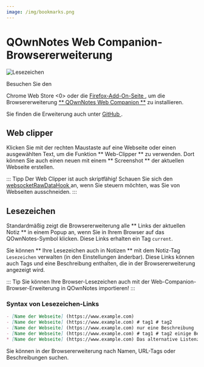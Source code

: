```yaml
---
image: /img/bookmarks.png
---
```


# QOwnNotes Web Companion-Browsererweiterung

![Lesezeichen](/img/bookmarks.png)

Besuchen Sie den

 Chrome Web Store <0> oder die [ Firefox-Add-On-Seite ](https://addons.mozilla.org/firefox/addon/qownnotes-web-companion), um die Browsererweiterung [** QOwnNotes Web Companion **](https://github.com/qownnotes/web-companion/) zu installieren.</p> 

Sie finden die Erweiterung auch unter [ GitHub ](https://github.com/qownnotes/web-companion/).



## Web clipper

Klicken Sie mit der rechten Maustaste auf eine Webseite oder einen ausgewählten Text, um die Funktion ** Web-Clipper ** zu verwenden. Dort können Sie auch einen neuen mit einem ** Screenshot ** der aktuellen Webseite erstellen.

::: Tipp Der Web Clipper ist auch skriptfähig! Schauen Sie sich den [ websocketRawDataHook ](../scripting/hooks.md#websocketrawdatahook) an, wenn Sie steuern möchten, was Sie von Webseiten ausschneiden. :::



## Lesezeichen

Standardmäßig zeigt die Browsererweiterung alle ** Links der aktuellen Notiz ** in einem Popup an, wenn Sie in Ihrem Browser auf das QOwnNotes-Symbol klicken. Diese Links erhalten ein Tag ` current `.

Sie können ** Ihre Lesezeichen auch in Notizen ** mit dem Notiz-Tag ` Lesezeichen ` verwalten (in den Einstellungen änderbar). Diese Links können auch Tags und eine Beschreibung enthalten, die in der Browsererweiterung angezeigt wird.

::: Tip Sie können Ihre Browser-Lesezeichen auch mit der Web-Companion-Browser-Erweiterung in QOwnNotes importieren! :::



### Syntax von Lesezeichen-Links



```markdown
- [Name der Webseite] (https://www.example.com)
- [Name der Webseite] (https://www.example.com) # tag1 # tag2
- [Name der Webseite] (https://www.example.com) nur eine Beschreibung
- [Name der Webseite] (https://www.example.com) # tag1 # tag2 einige Beschreibungen und Tags
* [Name der Webseite] (https://www.example.com) Das alternative Listenzeichen funktioniert ebenfalls
```


Sie können in der Browsererweiterung nach Namen, URL-Tags oder Beschreibungen suchen.

